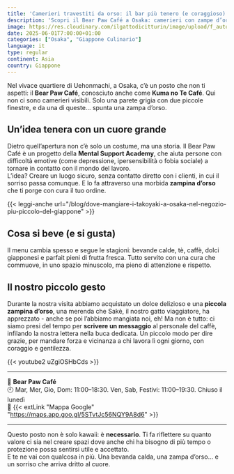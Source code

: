```yaml
---
title: 'Camerieri travestiti da orso: il bar più tenero (e coraggioso) del Giappone'
description: 'Scopri il Bear Paw Café a Osaka: camerieri con zampe d’orso servono dolci e bevande in un luogo sicuro per chi affronta difficoltà emotive. Kawaii e necessario!'
image: https://res.cloudinary.com/ilgattodicitturin/image/upload/f_auto,q_auto,w_800,dpr_auto/v1751852310/Articoli/Giappone/osaka-caffe-orsi_duubiw.jpg
date: 2025-06-01T7:00:00+01:00
categories: ["Osaka", "Giappone Culinario"]
language: it
type: regular   
continent: Asia
country: Giappone
---
```


Nel vivace quartiere di Uehonmachi, a Osaka, c’è un posto che non ti aspetti: il **Bear Paw Café**, conosciuto anche come **Kuma no Te Café**. Qui non ci sono camerieri visibili. Solo una parete grigia con due piccole finestre, e da una di queste... spunta una zampa d’orso.

## Un’idea tenera con un cuore grande

Dietro quell’apertura non c’è solo un costume, ma una storia. Il Bear Paw Café è un progetto della **Mental Support Academy**, che aiuta persone con difficoltà emotive (come depressione, ipersensibilità o fobia sociale) a tornare in contatto con il mondo del lavoro.  
L’idea? Creare un luogo sicuro, senza contatto diretto con i clienti, in cui il sorriso passa comunque. E lo fa attraverso una morbida **zampina d’orso** che ti porge con cura il tuo ordine.

{{< leggi-anche url="/blog/dove-mangiare-i-takoyaki-a-osaka-nel-negozio-piu-piccolo-del-giappone" >}}

## Cosa si beve (e si gusta)

Il menu cambia spesso e segue le stagioni: bevande calde, tè, caffè, dolci giapponesi e parfait pieni di frutta fresca. Tutto servito con una cura che commuove, in uno spazio minuscolo, ma pieno di attenzione e rispetto.

## Il nostro piccolo gesto

Durante la nostra visita abbiamo acquistato un dolce delizioso e una **piccola zampina d’orso**, una merenda che Sakè, il nostro gatto viaggiatore, ha apprezzato - anche se poi l’abbiamo mangiata noi, eh!
Ma non è tutto: ci siamo presi del tempo per **scrivere un messaggio** al personale del caffè, infilando la nostra lettera nella buca dedicata. Un piccolo modo per dire grazie, per mandare forza e vicinanza a chi lavora lì ogni giorno, con coraggio e gentilezza.

{{< youtube2 uZgiOSHbCds >}}

---

📍 **Bear Paw Café**  
🕙 Mar, Mer, Gio, Dom: 11:00–18:30. Ven, Sab, Festivi: 11:00–19:30. Chiuso il lunedì  
🔗 {{< extLink "Mappa Google" "https://maps.app.goo.gl/5STvtJc56NQY9A8d6" >}}

---

Questo posto non è solo kawaii: è **necessario**. Ti fa riflettere su quanto valore ci sia nel creare spazi dove anche chi ha bisogno di più tempo o protezione possa sentirsi utile e accettato.  
E te ne vai con qualcosa in più. Una bevanda calda, una zampa d’orso... e un sorriso che arriva dritto al cuore.
